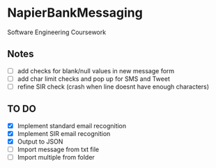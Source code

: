 # NapierBankMessaging
Software Engineering Coursework

## Notes

- [ ] add checks for blank/null values in new message form
- [ ] add char limit checks and pop up for SMS and Tweet
- [ ] refine SIR check (crash when line doesnt have enough characters)

## TO DO

- [x] Implement standard email recognition
- [x] Implement SIR email recognition 
- [x] Output to JSON
- [ ] Import message from txt file
- [ ] Import multiple from folder
